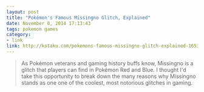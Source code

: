 ```yaml
---
layout: post
title: "Pokémon's Famous Missingno Glitch, Explained"
date: November 8, 2014 17:13:43
tags: pokemon games
category:
- link
link: http://kotaku.com/pokemons-famous-missingno-glitch-explained-1653929141
---
```


> As Pokémon veterans and gaming history buffs know, Missingno is a glitch that players can find in Pokémon Red and Blue. I thought I'd take this opportunity to break down the many reasons why Missingno stands as one one of the coolest, most notorious glitches in gaming.